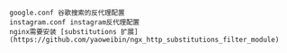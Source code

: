     google.conf 谷歌搜索的反代理配置
    instagram.conf instagram反代理配置
    nginx需要安装 [substitutions 扩展](https://github.com/yaoweibin/ngx_http_substitutions_filter_module)